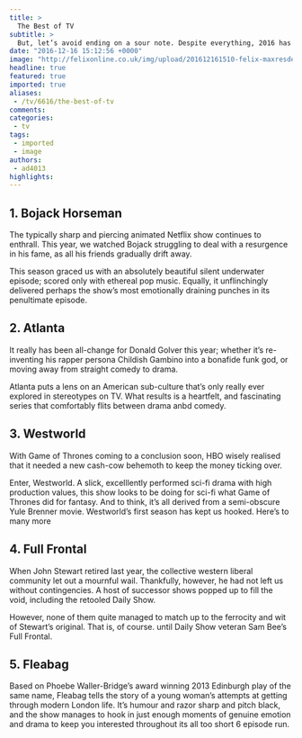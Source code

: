 ```yaml
---
title: >
  The Best of TV
subtitle: >
  But, let’s avoid ending on a sour note. Despite everything, 2016 has been a remarkably good year for television. In fact, so much so that narrowing this down to just five was quite the challenge. So, in case you missed them, here are the highest highs of the year’s offerings.
date: "2016-12-16 15:12:56 +0000"
image: "http://felixonline.co.uk/img/upload/201612161510-felix-maxresdefault (1).jpg"
headline: true
featured: true
imported: true
aliases:
 - /tv/6616/the-best-of-tv
comments:
categories:
 - tv
tags:
 - imported
 - image
authors:
 - ad4013
highlights:
---
```


## 1. Bojack Horseman
The typically sharp and piercing animated Netflix show continues to enthrall. This year, we watched Bojack struggling to deal with a resurgence in his fame, as all his friends gradually drift away.

This season graced us with an absolutely beautiful silent underwater episode; scored only with ethereal pop music. Equally, it unflinchingly delivered perhaps the show’s most emotionally draining punches in its penultimate episode.
## 2. Atlanta
It really has been all-change for Donald Golver this year; whether it’s re-inventing his rapper persona Childish Gambino into a bonafide funk god, or moving away from straight comedy to drama.

Atlanta puts a lens on an American sub-culture that’s only really ever explored in stereotypes on TV. What results is a heartfelt, and fascinating series that comfortably flits between drama anbd comedy.
## 3. Westworld
With Game of Thrones coming to a conclusion soon, HBO wisely realised that it needed a new cash-cow behemoth to keep the money ticking over.

Enter, Westworld. A slick, excelllently performed sci-fi drama with high production values, this show looks to be doing for sci-fi what Game of Thrones did for fantasy. And to think, it’s all derived from a semi-obscure Yule Brenner movie. Westworld’s first season has kept us hooked. Here’s to many more
## 4. Full Frontal
When John Stewart retired last year, the collective western liberal community let out a mournful wail. Thankfully, however, he had not left us without contingencies. A host of successor shows popped up to fill the void, including the retooled Daily Show.

However, none of them quite managed to match up to the ferrocity and wit of Stewart’s original. That is, of course. until Daily Show veteran  Sam Bee’s Full Frontal.
## 5. Fleabag
Based on Phoebe Waller-Bridge’s award winning 2013 Edinburgh play of the same name, Fleabag tells the story of a young woman’s attempts at getting through modern London life. It’s humour and razor sharp and pitch black, and the show manages to hook in just enough moments of genuine emotion and drama to keep you interested throughout its all too short 6 episode run.
